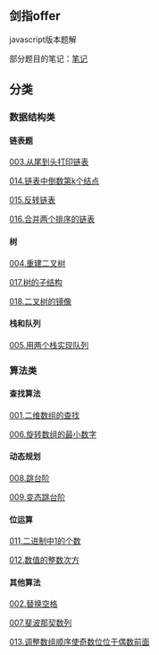 ## 剑指offer

javascript版本题解

部分题目的笔记：[笔记](note.md)

## 分类

### 数据结构类

#### 链表题
[003.从尾到头打印链表](003.从尾到头打印链表/main.js)

[014.链表中倒数第k个结点](014.链表中倒数第k个结点/main.js)

[015.反转链表](015.反转链表/main.js)

[016.合并两个排序的链表](016.合并两个排序的链表/main.js)

#### 树
[004.重建二叉树](004.重建二叉树/main.js)

[017.树的子结构](017.树的子结构/main.js)

[018.二叉树的镜像](018.二叉树的镜像/main.js)

#### 栈和队列
[005.用两个栈实现队列](005.用两个栈实现队列/main.js)


### 算法类 

#### 查找算法

[001.二维数组的查找](001.二维数组中的查找/main.js)

[006.旋转数组的最小数字](006.旋转数组的最小数字/main.js)

#### 动态规划
[008.跳台阶](008.跳台阶/main.js)

[009.变态跳台阶](009.变态跳台阶/main.js)

#### 位运算
[011.二进制中1的个数](011.二进制中1的个数/main.js)

[012.数值的整数次方](012.数值的整数次方/main.js)

#### 其他算法
[002.替换空格](002.替换空格/main.js)

[007.斐波那契数列](007.斐波那契数列/main.js)

[013.调整数组顺序使奇数位位于偶数前面](013.调整数组顺序使奇数位位于偶数前面/main.js)

